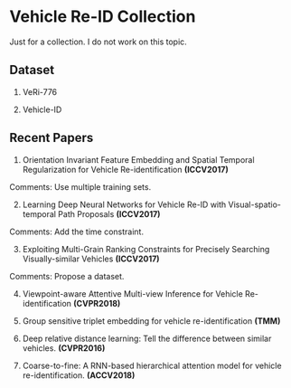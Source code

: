 # Vehicle Re-ID Collection
Just for a collection. I do not work on this topic.

## Dataset
1. VeRi-776

2. Vehicle-ID

## Recent Papers
1. Orientation Invariant Feature Embedding and Spatial Temporal Regularization for Vehicle Re-identification **(ICCV2017)**

Comments: Use multiple training sets.

2. Learning Deep Neural Networks for Vehicle Re-ID with Visual-spatio-temporal Path Proposals **(ICCV2017)**

Comments: Add the time constraint.

3. Exploiting Multi-Grain Ranking Constraints for Precisely Searching Visually-similar Vehicles **(ICCV2017)**

Comments: Propose a dataset.

4. Viewpoint-aware Attentive Multi-view Inference for Vehicle Re-identification **(CVPR2018)**

5. Group sensitive triplet embedding for vehicle re-identification **(TMM)**

6. Deep relative distance learning: Tell the difference between similar vehicles. **(CVPR2016)**

7. Coarse-to-fine: A RNN-based hierarchical attention model for vehicle re-identification. **(ACCV2018)**

